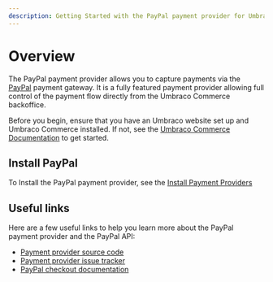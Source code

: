 ```yaml
---
description: Getting Started with the PayPal payment provider for Umbraco Commerce.
---
```


# Overview

The PayPal payment provider allows you to capture payments via the [PayPal](https://paypal.com) payment gateway. It is a fully featured payment provider allowing full control of the payment flow directly from the Umbraco Commerce backoffice.

Before you begin, ensure that you have an Umbraco website set up and Umbraco Commerce installed. If not, see the [Umbraco Commerce Documentation](https://docs.umbraco.com/umbraco-commerce/) to get started.

## Install PayPal

To Install the PayPal payment provider, see the [Install Payment Providers](../install-payment-providers.md)

## Useful links

Here are a few useful links to help you learn more about the PayPal payment provider and the PayPal API:

* [Payment provider source code](https://github.com/umbraco/Umbraco.Commerce.PaymentProviders.Paypal)
* [Payment provider issue tracker](https://github.com/umbraco/Umbraco.Commerce.PaymentProviders.Paypal/issues)
* [PayPal checkout documentation](https://developer.paypal.com/docs/checkout/)
